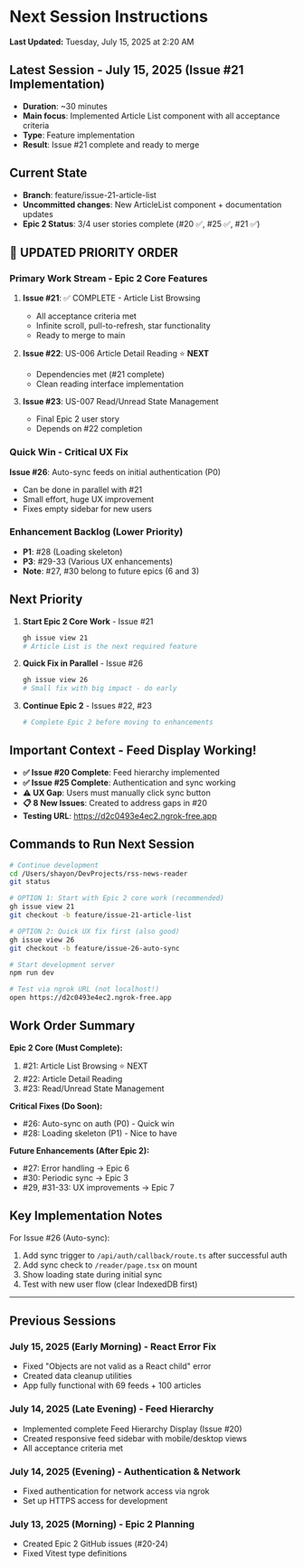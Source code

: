 # Next Session Instructions

**Last Updated:** Tuesday, July 15, 2025 at 2:20 AM

## Latest Session - July 15, 2025 (Issue #21 Implementation)
- **Duration**: ~30 minutes
- **Main focus**: Implemented Article List component with all acceptance criteria
- **Type**: Feature implementation
- **Result**: Issue #21 complete and ready to merge

## Current State
- **Branch**: feature/issue-21-article-list
- **Uncommitted changes**: New ArticleList component + documentation updates
- **Epic 2 Status**: 3/4 user stories complete (#20 ✅, #25 ✅, #21 ✅)

## 🎯 UPDATED PRIORITY ORDER

### Primary Work Stream - Epic 2 Core Features
1. **Issue #21**: ✅ COMPLETE - Article List Browsing
   - All acceptance criteria met
   - Infinite scroll, pull-to-refresh, star functionality
   - Ready to merge to main
   
2. **Issue #22**: US-006 Article Detail Reading ⭐ **NEXT**
   - Dependencies met (#21 complete)
   - Clean reading interface implementation
   
3. **Issue #23**: US-007 Read/Unread State Management
   - Final Epic 2 user story
   - Depends on #22 completion

### Quick Win - Critical UX Fix
**Issue #26**: Auto-sync feeds on initial authentication (P0)
- Can be done in parallel with #21
- Small effort, huge UX improvement
- Fixes empty sidebar for new users

### Enhancement Backlog (Lower Priority)
- **P1**: #28 (Loading skeleton)
- **P3**: #29-33 (Various UX enhancements)
- **Note**: #27, #30 belong to future epics (6 and 3)

## Next Priority

1. **Start Epic 2 Core Work** - Issue #21
   ```bash
   gh issue view 21
   # Article List is the next required feature
   ```

2. **Quick Fix in Parallel** - Issue #26
   ```bash
   gh issue view 26
   # Small fix with big impact - do early
   ```

3. **Continue Epic 2** - Issues #22, #23
   ```bash
   # Complete Epic 2 before moving to enhancements
   ```

## Important Context - Feed Display Working!

- **✅ Issue #20 Complete**: Feed hierarchy implemented
- **✅ Issue #25 Complete**: Authentication and sync working  
- **⚠️ UX Gap**: Users must manually click sync button
- **📋 8 New Issues**: Created to address gaps in #20
- **Testing URL**: https://d2c0493e4ec2.ngrok-free.app

## Commands to Run Next Session

```bash
# Continue development
cd /Users/shayon/DevProjects/rss-news-reader
git status

# OPTION 1: Start with Epic 2 core work (recommended)
gh issue view 21
git checkout -b feature/issue-21-article-list

# OPTION 2: Quick UX fix first (also good)
gh issue view 26
git checkout -b feature/issue-26-auto-sync

# Start development server
npm run dev

# Test via ngrok URL (not localhost!)
open https://d2c0493e4ec2.ngrok-free.app
```

## Work Order Summary

**Epic 2 Core (Must Complete):**
1. #21: Article List Browsing ⭐ NEXT
2. #22: Article Detail Reading
3. #23: Read/Unread State Management

**Critical Fixes (Do Soon):**
- #26: Auto-sync on auth (P0) - Quick win
- #28: Loading skeleton (P1) - Nice to have

**Future Enhancements (After Epic 2):**
- #27: Error handling → Epic 6
- #30: Periodic sync → Epic 3  
- #29, #31-33: UX improvements → Epic 7

## Key Implementation Notes

For Issue #26 (Auto-sync):
1. Add sync trigger to `/api/auth/callback/route.ts` after successful auth
2. Add sync check to `/reader/page.tsx` on mount
3. Show loading state during initial sync
4. Test with new user flow (clear IndexedDB first)

---

## Previous Sessions

### July 15, 2025 (Early Morning) - React Error Fix
- Fixed "Objects are not valid as a React child" error
- Created data cleanup utilities
- App fully functional with 69 feeds + 100 articles

### July 14, 2025 (Late Evening) - Feed Hierarchy
- Implemented complete Feed Hierarchy Display (Issue #20)
- Created responsive feed sidebar with mobile/desktop views
- All acceptance criteria met

### July 14, 2025 (Evening) - Authentication & Network
- Fixed authentication for network access via ngrok
- Set up HTTPS access for development

### July 13, 2025 (Morning) - Epic 2 Planning
- Created Epic 2 GitHub issues (#20-24)
- Fixed Vitest type definitions
